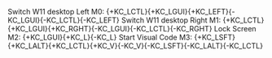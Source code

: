 Switch W11 desktop Left
M0: {+KC_LCTL}{+KC_LGUI}{+KC_LEFT}{-KC_LGUI}{-KC_LCTL}{-KC_LEFT}
Switch W11 desktop Right
M1: {+KC_LCTL}{+KC_LGUI}{+KC_RGHT}{-KC_LGUI}{-KC_LCTL}{-KC_RGHT}
Lock Screen
M2: {+KC_LGUI}{+KC_L}{-KC_L}
Start Visual Code
M3: {+KC_LSFT}{+KC_LALT}{+KC_LCTL}{+KC_V}{-KC_V}{-KC_LSFT}{-KC_LALT}{-KC_LCTL}
